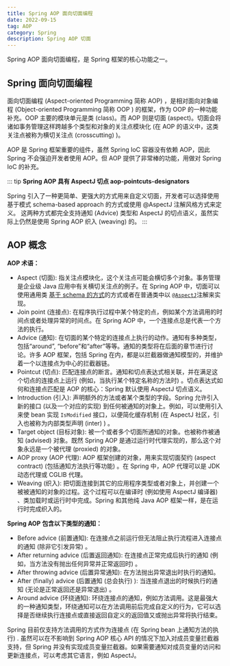 ```yaml
---
title: Spring AOP 面向切面编程
date: 2022-09-15
tag: AOP
category: Spring
description: Spring AOP 切面
---
```


Spring AOP 面向切面编程，是 Spring 框架的核心功能之一。
<!-- more -->

## Spring 面向切面编程

面向切面编程 (Aspect-oriented Programming 简称 AOP) ，是相对面向对象编程 (Object-oriented Programming 简称 OOP ) 的框架，作为 OOP 的一种功能补充。OOP 主要的模块单元是类 (class)。而 AOP 则是切面 (aspect)。切面会将诸如事务管理这样跨越多个类型和对象的关注点模块化 (在 AOP 的语义中，这类关注点被称为横切关注点 (crosscutting) )。

AOP 是 Spring 框架重要的组件，虽然 Spring IoC 容器没有依赖 AOP，因此 Spring 不会强迫开发者使用 AOP。但 AOP 提供了非常棒的功能，用做对 Spring IoC 的补充。

::: tip
**Spring AOP 具有 AspectJ 切点 aop-pointcuts-designators**

Spring 引入了一种更简单、更强大的方式用来自定义切面，开发者可以选择使用基于模式 schema-based approach 的方式或使用 @AspectJ 注解风格方式来定义。
这两种方式都完全支持通知 (Advice) 类型和 AspectJ 的切点语义，虽然实际上仍然是使用 Spring AOP 织入 (weaving) 的。
:::

## AOP 概念

**AOP 术语：**

- Aspect (切面): 指关注点模块化，这个关注点可能会横切多个对象。事务管理是企业级 Java 应用中有关横切关注点的例子。在 Spring AOP 中，切面可以使用通用类 [基于 schema 的方式](http://docs.jcohy.com/docs/spring-framework/5.3.6/html5/zh-cn/core.html#aop-schema)的方式或者在普通类中以 [`@AspectJ`](http://docs.jcohy.com/docs/spring-framework/5.3.6/html5/zh-cn/core.html#aop-ataspectj)注解来实现。
- Join point (连接点): 在程序执行过程中某个特定的点，例如某个方法调用的时间点或者处理异常的时间点。在 Spring AOP 中，一个连接点总是代表一个方法的执行。
- Advice (通知): 在切面的某个特定的连接点上执行的动作。通知有多种类型，包括“around”, “before”和“after”等等。通知的类型将在后面的章节进行讨论。许多 AOP 框架，包括 Spring 在内，都是以拦截器做通知模型的，并维护着一个以连接点为中心的拦截器链。
- Pointcut (切点): 匹配连接点的断言。通知和切点表达式相关联，并在满足这个切点的连接点上运行 (例如，当执行某个特定名称的方法时) 。切点表达式如何和连接点匹配是 AOP 的核心：Spring 默认使用 AspectJ 切点语义。
- Introduction (引入): 声明额外的方法或者某个类型的字段。Spring 允许引入新的接口 (以及一个对应的实现) 到任何被通知的对象上。例如，可以使用引入来使 bean 实现 `IsModified` 接口，以便简化缓存机制 (在 AspectJ 社区，引入也被称为内部类型声明 (inter) ) 。
- Target object (目标对象): 被一个或者多个切面所通知的对象。也被称作被通知 (advised) 对象。既然 Spring AOP 是通过运行时代理实现的，那么这个对象永远是一个被代理 (proxied) 的对象。
- AOP proxy (AOP 代理): AOP 框架创建的对象，用来实现切面契约 (aspect contract) (包括通知方法执行等功能) 。在 Spring 中，AOP 代理可以是 JDK 动态代理或 CGLIB 代理。
- Weaving (织入): 把切面连接到其它的应用程序类型或者对象上，并创建一个被被通知的对象的过程。这个过程可以在编译时 (例如使用 AspectJ 编译器) 、类加载时或运行时中完成。Spring 和其他纯 Java AOP 框架一样，是在运行时完成织入的。

**Spring AOP 包含以下类型的通知：**

- Before advice (前置通知): 在连接点之前运行但无法阻止执行流程进入连接点的通知 (除非它引发异常) 。
- After returning advice (后置返回通知): 在连接点正常完成后执行的通知 (例如，当方法没有抛出任何异常并正常返回时) 。
- After throwing advice (后置异常通知): 在方法抛出异常退出时执行的通知。
- After (finally) advice (后置通知 (总会执行) ): 当连接点退出的时候执行的通知 (无论是正常返回还是异常退出) 。
- Around advice (环绕通知): 环绕连接点的通知，例如方法调用。这是最强大的一种通知类型，环绕通知可以在方法调用前后完成自定义的行为，它可以选择是否继续执行连接点或直接返回自定义的返回值又或抛出异常将执行结束。

Spring 目前仅支持方法调用的方式作为连接点 (在 Spring bean 上通知方法的执行) . 虽然可以在不影响到 Spring AOP 核心 API 的情况下加入对成员变量拦截器支持，但 Spring 并没有实现成员变量拦截器。如果需要通知对成员变量的访问和更新连接点，可以考虑其它语言，例如 AspectJ。